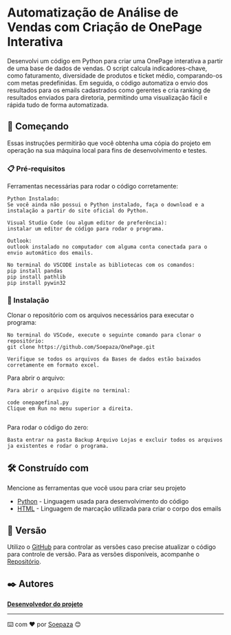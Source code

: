 # Automatização de Análise de Vendas com Criação de OnePage Interativa

Desenvolvi um código em Python para criar uma OnePage interativa a partir de uma base de dados de vendas. O script calcula indicadores-chave, como faturamento, diversidade de produtos e ticket médio, comparando-os com metas predefinidas. Em seguida, o código automatiza o envio dos resultados para os emails cadastrados como gerentes e cria ranking de resultados enviados para diretoria, permitindo uma visualização fácil e rápida tudo de forma automatizada.

## 🚀 Começando
Essas instruções permitirão que você obtenha uma cópia do projeto em operação na sua máquina local para fins de desenvolvimento e testes.

### 📋 Pré-requisitos

Ferramentas necessárias para rodar o código corretamente:

```
Python Instalado:
Se você ainda não possui o Python instalado, faça o download e a instalação a partir do site oficial do Python.

Visual Studio Code (ou algum editor de preferência):
instalar um editor de código para rodar o programa.

Outlook:
outlook instalado no computador com alguma conta conectada para o envio automático dos emails.

No terminal do VSCODE instale as bibliotecas com os comandos:
pip install pandas
pip install pathlib
pip install pywin32
```

### 🔧 Instalação
Clonar o repositório com os arquivos necessários para executar o programa:

```
No terminal do VSCode, execute o seguinte comando para clonar o repositório:
git clone https://github.com/Soepaza/OnePage.git

Verifique se todos os arquivos da Bases de dados estão baixados corretamente em formato excel.

```

Para abrir o arquivo:

```
Para abrir o arquivo digite no terminal:

code onepagefinal.py
Clique em Run no menu superior a direita.


```

Para rodar o código do zero:

```
Basta entrar na pasta Backup Arquivo Lojas e excluir todos os arquivos ja existentes e rodar o programa.
```

## 🛠️ Construído com

Mencione as ferramentas que você usou para criar seu projeto

* [Python](https://www.python.org/) - Linguagem usada para desenvolvimento do código
* [HTML](https://developer.mozilla.org/pt-BR/docs/Web/HTML) - Linguagem de marcação utilizada para criar o corpo dos emails

## 📌 Versão

Utilizo o [GitHub](http://semver.org/) para controlar as versões caso precise atualizar o código para controle de versão. Para as versões disponíveis, acompanhe o [Repositório](https://github.com/Soepaza/OnePage). 

## ✒️ Autores

**[Desenvolvedor do projeto](https://github.com/Soepaza)**

---
⌨️ com ❤️ por [Soepaza](https://github.com/Soepaza) 😊